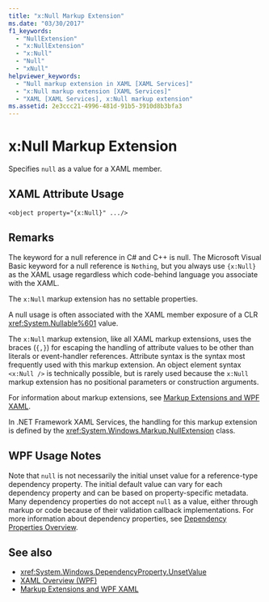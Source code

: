 ```yaml
---
title: "x:Null Markup Extension"
ms.date: "03/30/2017"
f1_keywords: 
  - "NullExtension"
  - "x:NullExtension"
  - "x:Null"
  - "Null"
  - "xNull"
helpviewer_keywords: 
  - "Null markup extension in XAML [XAML Services]"
  - "x:Null markup extension [XAML Services]"
  - "XAML [XAML Services], x:Null markup extension"
ms.assetid: 2e3ccc21-4996-481d-91b5-3910d8b3bfa3
---
```

# x:Null Markup Extension
Specifies `null` as a value for a XAML member.  
  
## XAML Attribute Usage  
  
```xaml  
<object property="{x:Null}" .../>  
```  
  
## Remarks  
 The keyword for a null reference in C# and C++ is null. The Microsoft Visual Basic keyword for a null reference is `Nothing`, but you always use `{x:Null}` as the XAML usage regardless which code-behind language you associate with the XAML.  
  
 The `x:Null` markup extension has no settable properties.  
  
 A null usage is often associated with the XAML member exposure of a CLR <xref:System.Nullable%601> value.  
  
 The `x:Null` markup extension, like all XAML markup extensions, uses the braces (`{,}`) for escaping the handling of attribute values to be other than literals or event-handler references. Attribute syntax is the syntax most frequently used with this markup extension. An object element syntax `<x:Null />` is technically possible, but is rarely used because the `x:Null` markup extension has no positional parameters or construction arguments.  
  
 For information about markup extensions, see [Markup Extensions and WPF XAML](../wpf/advanced/markup-extensions-and-wpf-xaml.md).  
  
 In .NET Framework XAML Services, the handling for this markup extension is defined by the <xref:System.Windows.Markup.NullExtension> class.  
  
## WPF Usage Notes  
 Note that `null` is not necessarily the initial unset value for a reference-type dependency property. The initial default value can vary for each dependency property and can be based on property-specific metadata. Many dependency properties do not accept `null` as a value, either through markup or code because of their validation callback implementations. For more information about dependency properties, see [Dependency Properties Overview](../wpf/advanced/dependency-properties-overview.md).  
  
## See also

- <xref:System.Windows.DependencyProperty.UnsetValue>
- [XAML Overview (WPF)](../wpf/advanced/xaml-overview-wpf.md)
- [Markup Extensions and WPF XAML](../wpf/advanced/markup-extensions-and-wpf-xaml.md)

